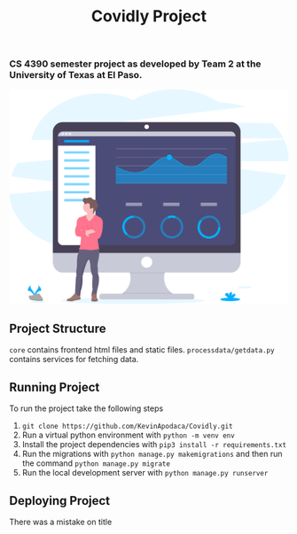 <h1 align="center"> Covidly Project </h1> <br>
<h3> CS 4390 semester project as developed by Team 2 at the University of Texas at El Paso.</h3>

<p align="center">
  <img src="dashboard_illustration.svg" width=700>
</p>

## Project Structure
`core` contains frontend html files and static files.
`processdata/getdata.py` contains services for fetching data.
## Running Project
To run the project take the following steps
1. `git clone https://github.com/KevinApodaca/Covidly.git`
2. Run a virtual python environment with `python -m venv env`
3. Install the project dependencies with `pip3 install -r requirements.txt`
4. Run the migrations with `python manage.py makemigrations` and then run the command `python manage.py migrate`
5. Run the local development server with `python manage.py runserver` 

## Deploying Project
There was a mistake on title 
